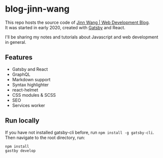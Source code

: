 # blog-jinn-wang

This repo hosts the source code of [Jinn Wang | Web Development Blog](https://blog-jinnwang.web.app/).  
It was started in early 2020, created with [Gatsby](https://www.gatsbyjs.org) and React. 

I'll be sharing my notes and tutorials about Javascript and web development in general.



## Features
- Gatsby and React
- GraphQL
- Markdown support
- Syntax highlighter
- react-helmet
- CSS modules & SCSS
- SEO
- Services worker

## Run locally
If you have not installed gatsby-cli before, run `npm install -g gatsby-cli`.  
Then navigate to the root directory, run: 

```shell
npm install 
gastby develop
```
